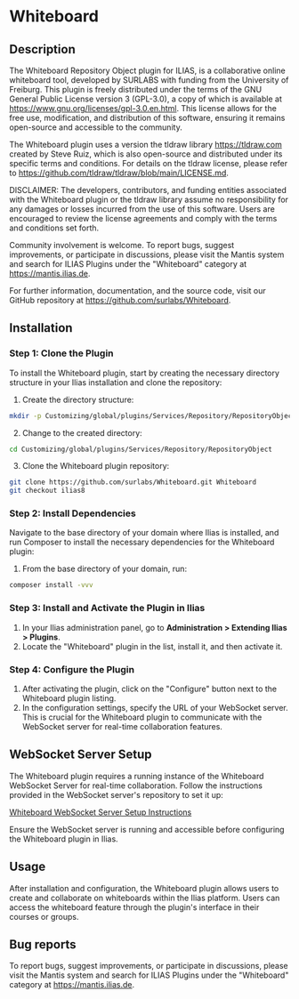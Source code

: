 # Whiteboard

## Description

The Whiteboard Repository Object plugin for ILIAS, is a collaborative online whiteboard tool, developed by SURLABS with funding from the University of Freiburg.
This plugin is freely distributed under the terms of the GNU General Public License version 3 (GPL-3.0),
a copy of which is available at https://www.gnu.org/licenses/gpl-3.0.en.html. This license allows for the free use,
modification, and distribution of this software, ensuring it remains open-source and accessible to the community.

The Whiteboard plugin uses a version the tldraw library https://tldraw.com created by Steve Ruiz, which is also open-source and distributed under its specific terms and conditions. For details on the tldraw license, please refer to https://github.com/tldraw/tldraw/blob/main/LICENSE.md.

DISCLAIMER: The developers, contributors, and funding entities associated with the Whiteboard plugin or the tldraw library assume no responsibility for any damages or losses incurred from the use of this software. Users are encouraged to review the license agreements and comply with the terms and conditions set forth.

Community involvement is welcome. To report bugs, suggest improvements, or participate in discussions, please visit the Mantis system and search for ILIAS Plugins under the "Whiteboard" category at https://mantis.ilias.de.

For further information, documentation, and the source code, visit our GitHub repository at https://github.com/surlabs/Whiteboard.

## Installation

### Step 1: Clone the Plugin

To install the Whiteboard plugin, start by creating the necessary directory structure in your Ilias installation and clone the repository:

1. Create the directory structure:

```bash
mkdir -p Customizing/global/plugins/Services/Repository/RepositoryObject
```

2. Change to the created directory:

```bash
cd Customizing/global/plugins/Services/Repository/RepositoryObject
```

3. Clone the Whiteboard plugin repository:

```bash
git clone https://github.com/surlabs/Whiteboard.git Whiteboard
git checkout ilias8
```

### Step 2: Install Dependencies

Navigate to the base directory of your domain where Ilias is installed, and run Composer to install the necessary dependencies for the Whiteboard plugin:

1. From the base directory of your domain, run:

```bash
composer install -vvv
```

### Step 3: Install and Activate the Plugin in Ilias

1. In your Ilias administration panel, go to **Administration > Extending Ilias > Plugins**.
2. Locate the "Whiteboard" plugin in the list, install it, and then activate it.

### Step 4: Configure the Plugin

1. After activating the plugin, click on the "Configure" button next to the Whiteboard plugin listing.
2. In the configuration settings, specify the URL of your WebSocket server. This is crucial for the Whiteboard plugin to communicate with the WebSocket server for real-time collaboration features.

## WebSocket Server Setup

The Whiteboard plugin requires a running instance of the Whiteboard WebSocket Server for real-time collaboration. Follow the instructions provided in the WebSocket server's repository to set it up:

[Whiteboard WebSocket Server Setup Instructions](https://github.com/surlabs/whiteboard-websocket-server)

Ensure the WebSocket server is running and accessible before configuring the Whiteboard plugin in Ilias.

## Usage

After installation and configuration, the Whiteboard plugin allows users to create and collaborate on whiteboards within the Ilias platform. Users can access the whiteboard feature through the plugin's interface in their courses or groups.

## Bug reports

To report bugs, suggest improvements, or participate in discussions, please visit the Mantis system and search for ILIAS Plugins under the "Whiteboard" category at https://mantis.ilias.de.
